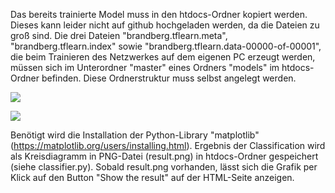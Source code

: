 Das bereits trainierte Model muss in den htdocs-Ordner kopiert werden. Dieses kann leider nicht auf github 
hochgeladen werden, da die Dateien zu groß sind. Die drei Dateien "brandberg.tflearn.meta", "brandberg.tflearn.index" sowie 
"brandberg.tflearn.data-00000-of-00001", die beim Trainieren des Netzwerkes auf dem eigenen PC erzeugt werden, müssen sich 
im Unterordner "master" eines Ordners "models" im htdocs-Ordner befinden. Diese Ordnerstruktur muss selbst angelegt werden.

![](https://github.com/stereolith/brandberg-ki-10/blob/master/screenshots/Ordner-Struktur.PNG)


![](https://github.com/stereolith/brandberg-ki-10/blob/master/screenshots/Ordner-Struktur-model-Dateien.PNG)

Benötigt wird die Installation der Python-Library "matplotlib" (https://matplotlib.org/users/installing.html).
Ergebnis der Classification wird als Kreisdiagramm in PNG-Datei (result.png) in htdocs-Ordner gespeichert (siehe classifier.py).
Sobald result.png vorhanden, lässt sich die Grafik per Klick auf den Button "Show the result" auf der HTML-Seite anzeigen.

